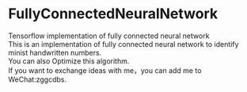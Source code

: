 # FullyConnectedNeuralNetwork
Tensorflow implementation of fully connected neural network  
This is an implementation of fully connected neural network to identify minist handwritten numbers.  
You can also Optimize this algorithm.  
If you want to exchange ideas with me，you can add me to WeChat:zggcdbs.  
